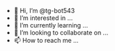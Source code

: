 - 👋 Hi, I’m @tg-bot543
- 👀 I’m interested in ...
- 🌱 I’m currently learning ...
- 💞️ I’m looking to collaborate on ...
- 📫 How to reach me ...

<!---
tg-bot543/ is a ✨ special ✨ repository because its `README.md` (this file) appears on your GitHub profile.
You can click the Preview link to take a look at your changes.
--->
